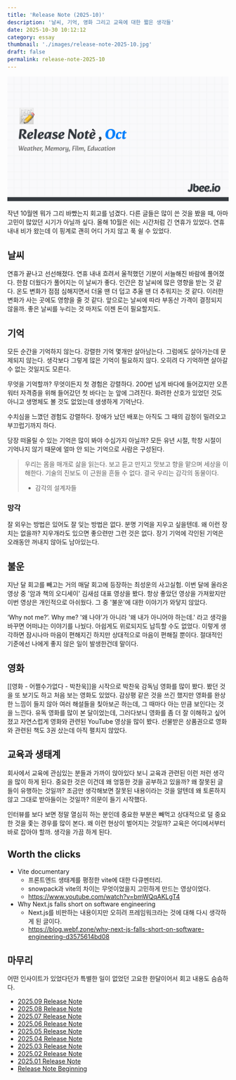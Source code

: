 ```yaml
---
title: 'Release Note (2025-10)'
description: '날씨, 기억, 영화 그리고 교육에 대한 짧은 생각들'
date: 2025-10-30 10:12:12
category: essay
thumbnail: './images/release-note-2025-10.jpg'
draft: false
permalink: release-note-2025-10
---
```


![release-note-2025-10](./images/release-note-2025-10.jpg)

작년 10월엔 뭐가 그리 바빴는지 회고를 넘겼다. 다른 글들은 많이 쓴 것을 봤을 때, 아마 고민이 많았던 시기가 아닐까 싶다. 올해 10월은 쉬는 시간처럼 긴 연휴가 있었다. 연휴 내내 비가 왔는데 이 핑계로 괜히 어디 가지 않고 푹 쉴 수 있었다.

## 날씨
연휴가 끝나고 선선해졌다. 연휴 내내 흐려서 울적했던 기분이 서늘해진 바람에 풀어졌다. 한참 더웠다가 풀어지는 이 날씨가 좋다. 인간은 참 날씨에 많은 영향을 받는 것 같다. 온도 변화가 점점 심해지면서 더울 땐 더 덥고 추울 땐 더 추워지는 것 같다. 이러한 변화가 사는 곳에도 영향을 줄 것 같다. 앞으로는 날씨에 따라 부동산 가격이 결정되지 않을까. 좋은 날씨를 누리는 것 마저도 이젠 돈이 필요할지도.

## 기억
모든 순간을 기억하지 않는다. 강렬한 기억 몇개만 살아남는다. 그럼에도 살아가는데 문제되지 않는다. 생각보다 그렇게 많은 기억이 필요하지 않다. 오히려 다 기억하면 살아갈 수 없는 것일지도 모른다.

무엇을 기억할까? 무엇이든지 첫 경험은 강렬하다. 200번 넘게 바다에 들어갔지만 오픈 워터 자격증을 위해 들어갔던 첫 바다는 눈 앞에 그려진다. 화려한 산호가 있었던 것도 아니고 생명체도 볼 것도 없었는데 생생하게 기억난다.

수치심을 느꼈던 경험도 강렬하다. 장애가 났던 배포는 아직도 그 때의 감정이 밀려오고 부끄럽기까지 하다.

당장 떠올릴 수 있는 기억은 많이 봐야 수십가지 아닐까? 모든 유년 시절, 학창 시절이 기억나지 않기 때문에 얼마 안 되는 기억으로 사람은 구성된다.

> 우리는 몸을 매개로 삶을 읽는다. 보고 듣고 만지고 맛보고 향을 맡으며 세상을 이해한다. 기술의 진보도 이 근원을 흔들 수 없다. 결국 우리는 감각의 동물이다.
> - 감각의 설계자들

### 망각
잘 외우는 방법은 있어도 잘 잊는 방법은 없다. 분명 기억을 지우고 싶을텐데. 왜 이런 장치는 없을까? 지우개라도 있으면 좋으련만 그런 것은 없다. 장기 기억에 각인된 기억은 오래동안 꺼내지 않아도 남아있는다.

## 불운
지난 달 회고를 빼고는 거의 매달 회고에 등장하는 최성운의 사고실험. 이번 달에 올라온 영상 중 '암과 책의 오디세이' 김새섬 대표 영상을 봤다. 항상 좋았던 영상을 가져왔지만 이번 영상은 개인적으로 아쉬웠다. 그 중 '불운'에 대한 이야기가 와닿지 않았다.

‘Why not me?’. Why me? '왜 나야'가 아니라 '왜 내가 아니어야 하는데.' 라고 생각을 바꾸면 어떠냐는 이야기를 나눴다. 아쉽게도 위로되지도 납득할 수도 없었다. 이렇게 생각하면 잠시나마 마음이 편해지긴 하지만 상대적으로 마음이 편해질 뿐이다. 절대적인 기준에선 나에게 좋지 않은 일이 발생한건데 말이다.

## 영화
[[영화 - 어쩔수가없다 - 박찬욱]]을 시작으로 박찬욱 감독님 영화를 많이 봤다. 봤던 것을 또 보기도 하고 처음 보는 영화도 있었다. 감상평 같은 것을 쓰긴 했지만 영화를 완상한 느낌이 들지 않아 여러 해설들을 칮아보곤 하는데, 그 때마다 아는 만큼 보인다는 것을 느낀다. 유독 영화를 많이 본 달이었는데, 그러다보니 영화를 좀 더 잘 이해하고 싶어졌고 자연스럽게 영화와 관련된 YouTube 영상을 많이 봤다. 선물받은 상품권으로 영화와 관련된 책도 3권 샀는데 아직 펼치지 않았다.

## 교육과 생태계
회사에서 교육에 관심있는 분들과 가까이 앉아있다 보니 교육과 관련된 이런 저런 생각을 많이 하게 된다. 중요한 것은 이건데 왜 엉뚱한 것을 공부하고 있을까? 왜 잘못된 글들이 유행하는 것일까? 조금만 생각해보면 잘못된 내용이라는 것을 알텐데 왜 토론하지 않고 그대로 받아들이는 것일까? 의문이 들기 시작했다.

인터뷰를 보다 보면 정말 열심히 하는 분인데 중요한 부분은 빼먹고 상대적으로 덜 중요한 것을 좇는 경우를 많이 본다. 왜 이런 현상이 벌어지는 것일까? 교육은 어디에서부터 바로 잡아야 할까. 생각을 가끔 하게 된다.

## Worth the clicks
- Vite documentary
	- 프론트엔드 생태계를 평정한 vite에 대한 다큐멘터리.
	- snowpack과 vite의 차이는 무엇이었을지 고민하게 만드는 영상이었다.
    - https://www.youtube.com/watch?v=bmWQqAKLgT4
- Why Next.js falls short on software engineering
	- Next.js를 비판하는 내용이지만 오히려 프레임워크라는 것에 대해 다시 생각하게 된 글이다.
	- https://blog.webf.zone/why-next-js-falls-short-on-software-engineering-d3575614bd08

## 마무리
어떤 인사이트가 있었다던가 특별한 일이 없었던 고요한 한달이어서 회고 내용도 슴슴하다.

- [2025.09 Release Note](https://jbee.io/articles/essay/release-note-2025-09)
- [2025.08 Release Note](https://jbee.io/articles/essay/release-note-2025-08)
- [2025.07 Release Note](https://jbee.io/articles/essay/release-note-2025-07)
- [2025.06 Release Note](https://jbee.io/articles/essay/release-note-2025-06)
- [2025.05 Release Note](https://jbee.io/articles/essay/release-note-2025-05)
- [2025.04 Release Note](https://jbee.io/articles/essay/release-note-2025-04)
- [2025.03 Release Note](https://jbee.io/articles/essay/release-note-2025-03)
- [2025.02 Release Note](https://jbee.io/articles/essay/release-note-2025-02)
- [2025.01 Release Note](https://jbee.io/articles/essay/release-note-2025-01)
- [Release Note Beginning](https://jbee.io/articles/essay/about-release-note)

